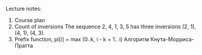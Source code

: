 Lecture notes:
1. Course plan
2. Count of inversions 
The sequence 2, 4, 1, 3, 5 has three inversions (2, 1), (4, 1), (4, 3).
3. Prefix function, pi[i] = max (0..k, i - k + 1.. i)
   Алгоритм Кнута-Морриса-Пратта